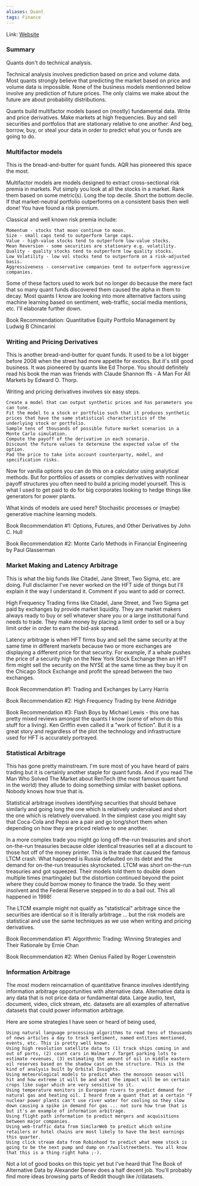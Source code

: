 ```yaml
---
aliases: Quant
tags: Finance
---
```

Link: [Website](https://old.reddit.com/r/wallstreetbets/comments/kcs4xy/what_quant_funds_actually_do_tldr_no_it_isnt/)

### Summary 
Quants don't do technical analysis.

Technical analysis involves prediction based on price and volume data. Most quants strongly believe that predicting the market based on price and volume data is impossible. None of the business models mentionned below involve any prediction of future prices. The only claims we make about the future are about probability distributions.

 Quants build multifactor models based on (mostly) fundamental data. Write and price derivatives. Make markets at high frequencies. Buy and sell securities and portfolios that are stationary relative to one another. And beg, borrow, buy, or steal your data in order to predict what you or funds are going to do. 

### Multifactor models

This is the bread-and-butter for quant funds. AQR has pioneered this space the most.

Multifactor models are models designed to extract cross-sectional risk premia in markets. Put simply you look at all the stocks in a market. Rank them based on some metric(s). Long the top decile. Short the bottom decile. If that market-neutral portfolio outperforms on a consistent basis then well done! You have found a risk premium.

Classical and well known risk premia include:

    Momentum - stocks that moon continue to moon.
    Size - small caps tend to outperform large caps.
    Value - high-value stocks tend to outperform low-value stocks.
    Mean Reversion - some securities are stationary e.g. volatility.
    Quality - quality stocks tend to outperform low quality stocks.
    Low Volatility - low vol stocks tend to outperform on a risk-adjusted basis.
    Aggressiveness - conservative companies tend to outperform aggressive companies.

Some of these factors used to work but no longer do because the mere fact that so many quant funds discovered them caused the alpha in them to decay. Most quants I know are looking into more alternative factors using machine learning based on sentiment, web-traffic, social media mentions, etc. I'll elaborate further down.

Book Recommendation: Quantitative Equity Portfolio Management by Ludwig B Chincarini

### Writing and Pricing Derivatives

This is another bread-and-butter for quant funds. It used to be a lot bigger before 2008 when the street had more appetite for exotics. But it's still good business. It was pioneered by quants like Ed Thorpe. You should definitely read his book the man was friends with Claude Shannon ffs - A Man For All Markets by Edward O. Thorp.

Writing and pricing derivatives involves six easy steps.

    Create a model that can output synthetic prices and has parameters you can tune.
    Fit the model to a stock or portfolio such that it produces synthetic prices that have the same statistical characteristics of the underlying stock or portfolio.
    Sample tens of thousands of possible future market scenarios in a Monte Carlo simulation.
    Compute the payoff of the derivative in each scenario.
    Discount the future values to determine the expected value of the option.
    Pad the price to take into account counterparty, model, and specification risks.

Now for vanilla options you can do this on a calculator using analytical methods. But for portfolios of assets or complex derivatives with nonlinear payoff structures you often need to build a pricing model yourself. This is what I used to get paid to do for big corporates looking to hedge things like generators for power plants.

What kinds of models are used here? Stochastic processes or (maybe) generative machine learning models.

Book Recommendation #1: Options, Futures, and Other Derivatives by John C. Hull

Book Recommendation #2: Monte Carlo Methods in Financial Engineering by Paul Glasserman

### Market Making and Latency Arbitrage

This is what the big funds like Citadel, Jane Street, Two Sigma, etc. are doing. Full disclaimer I've never worked on the HFT side of things but I'll explain it the way I understand it. Comment if you want to add or correct.

High Frequency Trading firms like Citadel, Jane Street, and Two Sigma get paid by exchanges by provide market liquidity. They are market makers always ready to buy or sell whatever share you or a large institutional fund needs to trade. They make money by placing a limit order to sell or a buy limit order in order to earn the bid-ask spread.

Latency arbitrage is when HFT firms buy and sell the same security at the same time in different markets because two or more exchanges are displaying a different price for that security. For example, if a whale pushes the price of a security high on the New York Stock Exchange then an HFT firm might sell the security on the NYSE at the same time as they buy it on the Chicago Stock Exchange and profit the spread between the two exchanges.

Book Recommendation #1: Trading and Exchanges by Larry Harris

Book Recommendation #2: High Frequency Trading by Irene Aldridge

Book Recommendation #3: Flash Boys by Michael Lewis - this one has pretty mixed reviews amongst the quants I know (some of whom do this stuff for a living). Ken Griffin even called it a "work of fiction". But it is a great story and regardless of the plot the technology and infrastructure used for HFT is accurately portrayed.

### Statistical Arbitrage

This has gone pretty mainstream. I'm sure most of you have heard of pairs trading but it is certainly another staple for quant funds. And if you read The Man Who Solved The Market about RenTech (the most famous quant fund in the world) they allude to doing something similar with basket options. Nobody knows how true that is.

Statistical arbitrage involves identifying securities that should behave similarly and going long the one which is relatively undervalued and short the one which is relatively overvalued. In the simplest case you might say that Coca-Cola and Pepsi are a pair and go long/short them when depending on how they are priced relative to one another.

In a more complex trade you might go long off-the-run treasuries and short on-the-run treasuries because older identical treasuries sell at a discount to those hot off of the money printer. This is the trade that caused the famous LTCM crash. What happened is Russia defaulted on its debt and the demand for on-the-run treasuries skyrocketed. LTCM was short on-the-run treasuries and got squeezed. Their models told them to double down multiple times (martingale) but the distortion continued beyond the point where they could borrow money to finance the trade. So they went insolvent and the Federal Reserve stepped in to do a bail out. This all happened in 1998!

The LTCM example might not qualify as "statistical" arbitrage since the securities are identical so it is literally arbitrage ... but the risk models are statistical and use the same techniques as we use when writing and pricing derivatives.

Book Recommendation #1: Algorithmic Trading: Winning Strategies and Their Rationale by Ernie Chan

Book Recommendation #2: When Genius Failed by Roger Lowenstein

### Information Arbitrage

The most modern reincarnation of quantitative finance involves identifying information arbitrage opportunities with alternative data. Alternative data is any data that is not price data or fundamental data. Large audio, text, document, video, click stream, etc. datasets are all examples of alternative datasets that could power information arbitrage.

Here are some strategies I have seen or heard of being used,

    Using natural language processing algorithms to read tens of thousands of news articles a day to track sentiment, named entities mentioned, events, etc. This is pretty well known.
    Using high resolution satellite data to (1) track ships coming in and out of ports, (2) count cars in Walmart / Target parking lots to estimate revenues, (3) estimating the amount of oil in middle eastern oil reserves based on the shadow cast on the structure. This is the kind of analysis built by Orbital Insights.
    Using meteorological models to predict when the monsoon season will hit and how extreme it will be and what the impact will be on certain crops like sugar which are very sensitive to it.
    Using temperature monitors in European rivers to predict demand for natural gas and heating oil. I heard from a quant that at a certain °F nuclear power plants can't use river water for cooling so they slow down causing a spike in demand for gas ... not sure how true that is but it's an example of information arbitrage.
    Using flight path information to predict mergers and acquisitions between major companies.
    Using web-traffic data from SimilarWeb to predict which online retailers or hotel chains are most likely to have the best earnings this quarter.
    Using click stream data from Robinhood to predict what meme stock is going to be the next pump and dump on r/wallstreetbets. You all know that this is a thing right haha ;-).

Not a lot of good books on this topic yet but I've heard that The Book of Alternative Data by Alexander Denev does a half decent job. You'll probably find more ideas browsing parts of Reddit though like /r/datasets.